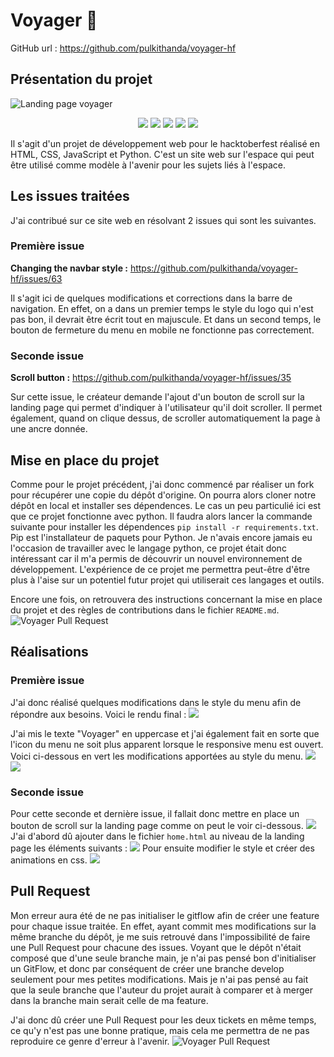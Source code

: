 # Voyager 🚀

GitHub url : <https://github.com/pulkithanda/voyager-hf>

## Présentation du projet

![Landing page voyager](../.vuepress/assets/img/voyager_landing_page.png)
<p align="center">
<img src="https://media.discordapp.net/attachments/789454958453063702/859719950490271764/unknown.png?width=250&height=150">
<img src="https://media.discordapp.net/attachments/789454958453063702/859720083684458496/unknown.png?width=250&height=150">
<img src="https://media.discordapp.net/attachments/789454958453063702/859720259303637072/unknown.png?width=250&height=150">
<img src="https://media.discordapp.net/attachments/789454958453063702/859720801649164318/unknown.png?width=250&height=150">
<img src="https://media.discordapp.net/attachments/789454958453063702/859720886897868810/unknown.png?width=250&height=150">
</p>

Il s'agit d'un projet de développement web pour le hacktoberfest réalisé en HTML, CSS, JavaScript et Python.
C'est un site web sur l'espace qui peut être utilisé comme modèle à l'avenir pour les sujets liés à l'espace.

## Les issues traitées
J'ai contribué sur ce site web en résolvant 2 issues qui sont les suivantes.

### Première issue
**Changing the navbar style :**
<https://github.com/pulkithanda/voyager-hf/issues/63>

Il s'agit ici de quelques modifications et corrections dans la barre de navigation. 
En effet, on a dans un premier temps le style du logo qui n'est pas bon, il devrait être écrit tout en majuscule. 
Et dans un second temps, le bouton de fermeture du menu en mobile ne fonctionne pas correctement.

### Seconde issue
**Scroll button :**
<https://github.com/pulkithanda/voyager-hf/issues/35>

Sur cette issue, le créateur demande l'ajout d'un bouton de scroll sur la landing page qui permet d'indiquer à l'utilisateur qu'il doit scroller. 
Il permet également, quand on clique dessus, de scroller automatiquement la page à une ancre donnée.

## Mise en place du projet

Comme pour le projet précédent, j'ai donc commencé par réaliser un fork pour récupérer une copie du dépôt d'origine. 
On pourra alors cloner notre dépôt en local et installer ses dépendences. Le cas un peu particulié ici est que ce projet fonctionne avec python.
Il faudra alors lancer la commande suivante pour installer les dépendences `pip install -r requirements.txt`. Pip est l'installateur de paquets pour Python. 
Je n'avais encore jamais eu l'occasion de travailler avec le langage python, ce projet était donc intéressant car il m'a permis de découvrir un nouvel environnement de développement.
L'expérience de ce projet me permettra peut-être d'être plus à l'aise sur un potentiel futur projet qui utiliserait ces langages et outils.

Encore une fois, on retrouvera des instructions concernant la mise en place du projet et des règles de contributions dans le fichier `README.md`.
![Voyager Pull Request](../.vuepress/assets/img/voyager_guidelines.png)

## Réalisations

### Première issue
J'ai donc réalisé quelques modifications dans le style du menu afin de répondre aux besoins. 
Voici le rendu final :
![](../.vuepress/assets/img/voyager_menu.png)

J'ai mis le texte "Voyager" en uppercase et j'ai également fait en sorte que l'icon du menu ne soit plus apparent lorsque le responsive menu est ouvert.
Voici ci-dessous en vert les modifications apportées au style du menu.
![](../.vuepress/assets/img/voyager_style_2.png)
![](../.vuepress/assets/img/voyager_style_1.png)

### Seconde issue
Pour cette seconde et dernière issue, il fallait donc mettre en place un bouton de scroll sur la landing page comme on peut le voir ci-dessous. 
![](../.vuepress/assets/img/scroll_button.png)
J'ai d'abord dû ajouter dans le fichier `home.html` au niveau de la landing page les éléments suivants :
![](../.vuepress/assets/img/home.html.png)
Pour ensuite modifier le style et créer des animations en css.
![](../.vuepress/assets/img/main.css.png)

## Pull Request

Mon erreur aura été de ne pas initialiser le gitflow afin de créer une feature pour chaque issue traitée.
En effet, ayant commit mes modifications sur la même branche du dépôt, je me suis retrouvé dans l'impossibilité de faire une Pull Request pour chacune des issues. 
Voyant que le dépôt n'était composé que d'une seule branche main, je n'ai pas pensé bon d'initialiser un GitFlow, et donc par conséquent de créer une branche develop seulement pour mes petites modifications.
Mais je n'ai pas pensé au fait que la seule branche que l'auteur du projet aurait à comparer et à merger dans la branche main serait celle de ma feature.

J'ai donc dû créer une Pull Request pour les deux tickets en même temps, ce qu'y n'est pas une bonne pratique, mais cela me permettra de ne pas reproduire ce genre d'erreur à l'avenir. 
![Voyager Pull Request](../.vuepress/assets/img/voyager_pullrequest.png)
